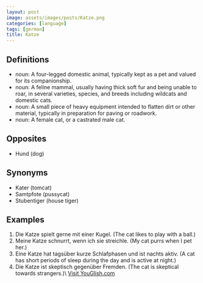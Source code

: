 ```yaml
---
layout: post
image: assets/images/posts/Katze.png
categories: [language]
tags: [german]
title: Katze
---
```


## Definitions

- noun: A four-legged domestic animal, typically kept as a pet and valued for its companionship.
- noun: A feline mammal, usually having thick soft fur and being unable to roar, in several varieties, species, and breeds including wildcats and domestic cats.
- noun: A small piece of heavy equipment intended to flatten dirt or other material, typically in preparation for paving or roadwork.
- noun: A female cat, or a castrated male cat.

## Opposites

- Hund (dog)

## Synonyms

- Kater (tomcat)
- Samtpfote (pussycat)
- Stubentiger (house tiger)

## Examples

1. Die Katze spielt gerne mit einer Kugel.
   (The cat likes to play with a ball.)
2. Meine Katze schnurrt, wenn ich sie streichle.
   (My cat purrs when I pet her.)
3. Eine Katze hat tagsüber kurze Schlafphasen und ist nachts aktiv.
   (A cat has short periods of sleep during the day and is active at night.)
4. Die Katze ist skeptisch gegenüber Fremden.
   (The cat is skeptical towards strangers.)\ <a id="yg-widget-0" class="youglish-widget" data-query="Katze" data-lang="german" data-components="8412" data-auto-start="0" data-bkg-color="theme_light" data-title="How%20to%20pronounce%20Katze%20in%20German"  rel="nofollow" href="https://youglish.com">Visit YouGlish.com</a><script async src="https://youglish.com/public/emb/widget.js" charset="utf-8"></script>